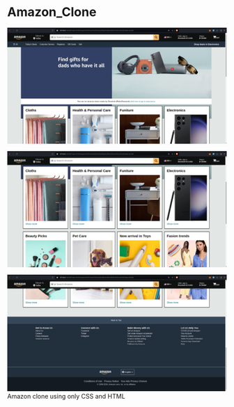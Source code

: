 # Amazon_Clone
![Screenshot 1](Screenshots/Screenshot%20from%202024-02-19%2016-49-37.png)



![Screenshot 2](Screenshots/Screenshot%20from%202024-02-19%2016-50-03.png)



![Screenshot 3](Screenshots/Screenshot%20from%202024-02-19%2016-50-12.png)
Amazon clone using only CSS and HTML
